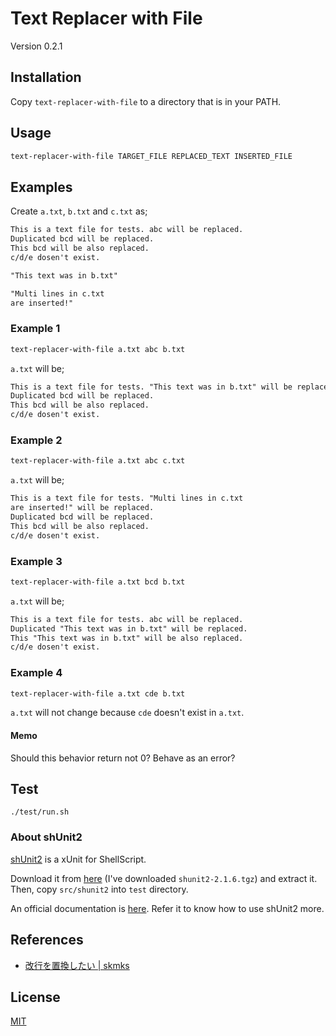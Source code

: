 # Text Replacer with File

Version 0.2.1

## Installation

Copy `text-replacer-with-file` to a directory that is in your PATH.

## Usage

```sh
text-replacer-with-file TARGET_FILE REPLACED_TEXT INSERTED_FILE
```

## Examples

Create `a.txt`, `b.txt` and `c.txt` as;

```text:a.txt
This is a text file for tests. abc will be replaced.
Duplicated bcd will be replaced.
This bcd will be also replaced.
c/d/e dosen't exist.
```

```text:b.txt
"This text was in b.txt"
```

```text:c.txt
"Multi lines in c.txt
are inserted!"
```

### Example 1

```bash
text-replacer-with-file a.txt abc b.txt
```

`a.txt` will be;

```text:a.txt
This is a text file for tests. "This text was in b.txt" will be replaced.
Duplicated bcd will be replaced.
This bcd will be also replaced.
c/d/e dosen't exist.
```

### Example 2

```bash
text-replacer-with-file a.txt abc c.txt
```

`a.txt` will be;

```text:a.txt
This is a text file for tests. "Multi lines in c.txt
are inserted!" will be replaced.
Duplicated bcd will be replaced.
This bcd will be also replaced.
c/d/e dosen't exist.
```

### Example 3

```bash
text-replacer-with-file a.txt bcd b.txt
```

`a.txt` will be;

```text:a.txt
This is a text file for tests. abc will be replaced.
Duplicated "This text was in b.txt" will be replaced.
This "This text was in b.txt" will be also replaced.
c/d/e dosen't exist.
```

### Example 4

```bash
text-replacer-with-file a.txt cde b.txt
```

`a.txt` will not change because `cde` doesn't exist in `a.txt`.

#### Memo

Should this behavior return not 0? Behave as an error?

## Test

`./test/run.sh`

### About shUnit2

[shUnit2](http://code.google.com/p/shunit2/) is a xUnit for ShellScript.

Download it from [here](http://code.google.com/p/shunit2/) (I've downloaded `shunit2-2.1.6.tgz`) and extract it. Then, copy `src/shunit2` into `test` directory.

An official documentation is [here](http://shunit2.googlecode.com/svn/trunk/source/2.1/doc/shunit2.html). Refer it to know how to use shUnit2 more.

## References

* [改行を置換したい | skmks](http://unicus.jp/skmk/archives/315)

## License

[MIT](http://opensource.org/licenses/MIT)
